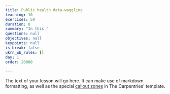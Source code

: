 ```yaml
---
title: Public health data-waggling
teaching: 10
exercises: 50
duration: 0
summary: "In this "
questions: null
objectives: null
keypoints: null
is-break: false
ukrn_wb_rules: []
day: 1
order: 20000

---
```

The text of your lesson will go here.
It can make use of markdown formatting, as well as the special [callout zones](https://ukrn-open-research.github.io/ukrn-wb-lesson-templates/text-lesson/index.html#examples) in The Carpentries' template.
